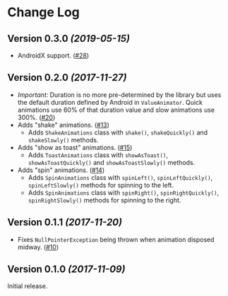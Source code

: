 Change Log
==========

Version 0.3.0 *(2019-05-15)*
----------------------------
* AndroidX support. ([#28](https://github.com/PSPDFKit-labs/VanGogh/pull/28))

Version 0.2.0 *(2017-11-27)*
----------------------------
* *Important:* Duration is no more pre-determined by the library but uses the default duration defined by Android in `ValueAnimator`. Quick animations use 60% of that duration value and slow animations use 300%. ([#20](https://github.com/PSPDFKit-labs/VanGogh/issues/20))
* Adds "shake" animations. ([#13](https://github.com/PSPDFKit-labs/VanGogh/issues/13))
    * Adds `ShakeAnimations` class with `shake()`, `shakeQuickly()` and `shakeSlowly()` methods.
* Adds "show as toast" animations. ([#15](https://github.com/PSPDFKit-labs/VanGogh/issues/15))
    * Adds `ToastAnimations` class with `showAsToast()`, `showAsToastQuickly()` and `showAsToastSlowly()` methods.
* Adds "spin" animations. ([#14](https://github.com/PSPDFKit-labs/VanGogh/issues/14))
    * Adds `SpinAnimations` class with `spinLeft()`, `spinLeftQuickly()`, `spinLeftSlowly()` methods for spinning to the left.
    * Adds `SpinAnimations` class with `spinRight()`, `spinRightQuickly()`, `spinRightSlowly()` methods for spinning to the right.

Version 0.1.1 *(2017-11-20)*
----------------------------
* Fixes `NullPointerException` being thrown when animation disposed midway. ([#10](https://github.com/PSPDFKit-labs/VanGogh/issues/10))

Version 0.1.0 *(2017-11-09)*
----------------------------
Initial release.